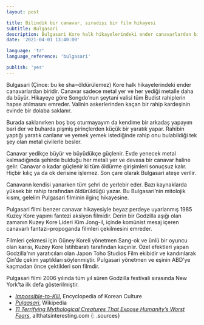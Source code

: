 ```yaml
---
layout: post

title: Bilindik bir canavar, sıradışı bir film hikayesi
subtitle: Bulgasari
description: Bulgasari Kore halk hikayelerindeki ender canavarlardan biridir. Canavar sadece metal yer ve her yediği metalle daha da büyür. Hikayeye göre Songdo’nun şeytani valisi tüm Budist rahiplerin hapse atılmasını emreder. Valinin askerlerinden kaçan bir rahip kardeşinin evinde bir dolaba saklanır.
date: '2021-04-01 13:40:00'

language: 'tr'
language_reference: 'bulgasari'

publish: 'yes'
---
```


Bulgasari (Çince: bu ke sha=öldürülemez) Kore halk hikayelerindeki ender canavarlardan biridir. Canavar sadece metal yer ve her yediği metalle daha da büyür. Hikayeye göre Songdo’nun şeytani valisi tüm Budist rahiplerin hapse atılmasını emreder. Valinin askerlerinden kaçan bir rahip kardeşinin evinde bir dolaba saklanır.

Burada saklanırken boş boş oturmayayım da kendime bir arkadaş yapayım bari der ve buharda pişmiş pirinçlerden küçük bir yaratık yapar. Rahibin yaptığı yaratık canlanır ve yemek yemek istediğinde rahip onu bulabildiği tek şey olan metal çivilerle besler.

Canavar yedikçe büyür ve büyüdükçe güçlenir. Evde yenecek metal kalmadığında şehirde bulduğu her metali yer ve devasa bir canavar haline gelir. Canavar o kadar güçlenir ki tüm öldürme girişimleri sonuçsuz kalır. Hiçbir kılıç ya da ok derisine işlemez. Son çare olarak Bulgasari ateşe verilir.  

Canavarın kendisi yanarken tüm şehri de yerlebir eder. Bazı kaynaklarda yüksek bir rahip tarafından öldürüldüğü yazar. Bu Bulgasari’nin mitolojik kısmı, gelelim Pulgasari filminin ilginç hikayesine.

Pulgasari filmi benzer canavar hikayesiyle beyaz perdeye uyarlanmış 1985 Kuzey Kore yapımı fantezi aksiyon filmidir. Derin bir Godzilla aşığı olan zamanın Kuzey Kore Lideri Kim Jong-il, içinde komünist mesaj içeren canavarlı fantazi-propoganda filmleri çekilmesini emreder.

Filmleri çekmesi için Güney Koreli yönetmen Sang-ok ve ünlü bir oyuncu olan karısı, Kuzey Kore İstihbaratı tarafından kaçırılır. Özel efektleri yapan Godzilla’nın yaratıcıları olan Japon Toho Studios Film ekibidir ve kandırılarak Çin’de çekim yaptıkları söylenmiştir. Pulgasari yönetmen ve eşinin ABD’ye kaçmadan önce çektikleri son filmdir.

Pulgasari filmi 2006 yılında tüm yıl süren Godzilla festivali sırasında New York’ta ilk defa gösterilmiştir.


+ *[Impossible-to-Kill](https://folkency.nfm.go.kr/en/topic/detail/5534)*, Encyclopedia of Korean Culture
+ *[Pulgasari](https://en.wikipedia.org/wiki/Pulgasari)*, Wikipedia
+ *[11 Terrifying Mythological Creatures That Expose Humanity’s Worst Fears](https://allthatsinteresting.com/mythological-creatures/11 )*, allthatsinteresting.com
{: .sources}
